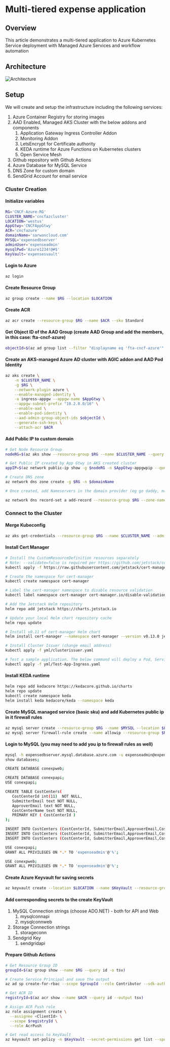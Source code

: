 # Multi-tiered expense application

## Overview

This article demonstrates a multi-tiered application to Azure Kubernetes Service deployment with Managed Azure Services and workflow automation

## Architecture

![Architecture](Architecture.jpg)

## Setup

We will create and setup the infrastructure including the following services:

1. Azure Container Registry for storing images
2. AAD Enabled, Managed AKS Cluster with the below addons and components
   1. Application Gateway Ingress Controller Addon
   2. Monitoring Addon
   3. LetsEncrypt for Certificate authority
   4. KEDA runtime for Azure Functions on Kubernetes clusters
   5. Open Service Mesh
3. Github repository with Github Actions
4. Azure Database for MySQL Service
5. DNS Zone for custom domain
6. SendGrid Account for email service

### Cluster Creation

#### Initialize variables

```bash
RG='CNCF-Azure-RG'
CLUSTER_NAME='cncfazcluster'
LOCATION='westus'
AppGtwy='CNCFAppGtwy'
ACR='cncfazure'
domainName='sarwascloud.com'
MYSQL='expensedbserver'
adminUser='expenseadmin'
mysqlPwd='Azure1234!@#$'
KeyVault='expensesvault'
```

#### Login to Azure

```bash
az login
```

#### Create Resource Group

```bash
az group create --name $RG --location $LOCATION
```

#### Create ACR

```bash
az acr create --resource-group $RG --name $ACR --sku Standard
```

#### Get Object ID of the AAD Group (create AAD Group and add the members, in this case: fta-cncf-azure)

```bash
objectId=$(az ad group list --filter "displayname eq 'fta-cncf-azure'" --query '[].objectId' -o tsv)
```

#### Create an AKS-managed Azure AD cluster with AGIC addon and AAD Pod Identity

```bash
az aks create \
    -n $CLUSTER_NAME \
    -g $RG \
    --network-plugin azure \
    --enable-managed-identity \
    -a ingress-appgw --appgw-name $AppGtwy \
    --appgw-subnet-prefix "10.2.0.0/16" \
    --enable-aad \
    --enable-pod-identity \
    --aad-admin-group-object-ids $objectId \
    --generate-ssh-keys \
    --attach-acr $ACR
```

#### Add Public IP to custom domain

```bash
# Get Node Resource Group
nodeRG=$(az aks show --resource-group $RG --name $CLUSTER_NAME --query nodeResourceGroup -o tsv)

# Get Public IP created by App Gtwy in AKS created cluster
appIP=$(az network public-ip show -g $nodeRG -n $AppGtwy-appgwpip --query ipAddress -o tsv)

# Create DNS zone 
az network dns zone create -g $RG -n $domainName

# Once created, add Nameservers in the domain provider (eg go daddy, may take sometime to update the name servers)

az network dns record-set a add-record --resource-group $RG --zone-name $domainName --record-set-name "aks" --ipv4-address $appIP
```

### Connect to the Cluster

#### Merge Kubeconfig

```bash
az aks get-credentials --resource-group $RG --name $CLUSTER_NAME --admin
```

#### Install Cert Manager

```bash
# Install the CustomResourceDefinition resources separately
# Note: --validate=false is required per https://github.com/jetstack/cert-manager/issues/2208#issuecomment-541311021
kubectl apply -f https://raw.githubusercontent.com/jetstack/cert-manager/release-0.13/deploy/manifests/00-crds.yaml --validate=false

# Create the namespace for cert-manager
kubectl create namespace cert-manager

# Label the cert-manager namespace to disable resource validation
kubectl label namespace cert-manager cert-manager.io/disable-validation=true

# Add the Jetstack Helm repository
helm repo add jetstack https://charts.jetstack.io

# Update your local Helm chart repository cache
helm repo update

# Install v0.11 of cert-manager Helm chart
helm install cert-manager --namespace cert-manager --version v0.13.0 jetstack/cert-manager

# Install Cluster Issuer (change email address)
kubectl apply -f yml/clusterissuer.yaml

# Test a sample application. The below command will deploy a Pod, Service and Ingress resource. Application Gateway will be configured with the associated rules.
kubectl apply -f yml/Test-App-Ingress.yaml
```

#### Install KEDA runtime

```bash
helm repo add kedacore https://kedacore.github.io/charts
helm repo update
kubectl create namespace keda
helm install keda kedacore/keda --namespace keda
```

#### Create MySQL managed service (basic sku) and add Kubernetes public ip in it firewall rules

```bash
az mysql server create --resource-group $RG --name $MYSQL --location $LOCATION --admin-user $adminUser --admin-password $mysqlPwd --sku-name B_Gen5_2
az mysql server firewall-rule create --name allowip --resource-group $RG --server-name $MYSQL --start-ip-address <Kubernetes Public IP> --end-ip-address <Kubernetes Public IP>
```

#### Login to MySQL (you may need to add you ip to firewall rules as well)

```bash
mysql -h expensedbserver.mysql.database.azure.com -u expenseadmin@expensedbserver -p
show databases;

CREATE DATABASE conexpweb;

CREATE DATABASE conexpapi;
USE conexpapi;

CREATE TABLE CostCenters(
   CostCenterId int(11)  NOT NULL,
   SubmitterEmail text NOT NULL,
   ApproverEmail text NOT NULL,
   CostCenterName text NOT NULL,
   PRIMARY KEY ( CostCenterId )
);

INSERT INTO CostCenters (CostCenterId, SubmitterEmail,ApproverEmail,CostCenterName)  values (1, 'user1@mycompany.com', 'user1@mycompany.com','123E42');
INSERT INTO CostCenters (CostCenterId, SubmitterEmail,ApproverEmail,CostCenterName)  values (2, 'user2@mycompany.com', 'user2@mycompany.com','456C14');
INSERT INTO CostCenters (CostCenterId, SubmitterEmail,ApproverEmail,CostCenterName)  values (3, 'user3@mycompany.com', 'user3@mycompany.com','456C14');

USE conexpapi;
GRANT ALL PRIVILEGES ON *.* TO 'expenseadmin'@'%';

USE conexpweb;
GRANT ALL PRIVILEGES ON *.* TO 'expenseadmin'@'%';
```

#### Create Azure Keyvault for saving secrets

```bash
az keyvault create --location $LOCATION --name $KeyVault --resource-group $RG
```

#### Add corresponding secrets to the create KeyVault

1. MySQL Connection strings (choose ADO.NET) - both for API and Web
   1. mysqlconnapi
   2. mysqlconnweb
2. Storage Connection strings
   1. storageconn
3. Sendgrid Key
   1. sendgridapi

#### Prepare Github Actions

```bash
# Get Resource Group ID
groupId=$(az group show --name $RG --query id -o tsv)

# Create Service Principal and save the output
az ad sp create-for-rbac --scope $groupId --role Contributor --sdk-auth

# Get ACR ID
registryId=$(az acr show --name $ACR --query id --output tsv)

# Assign ACR Push role
az role assignment create \
  --assignee <ClientId> \
  --scope $registryId \
  --role AcrPush

# Get read access to KeyVault
az keyvault set-policy -n $KeyVault --secret-permissions get list --spn <ClientId>
```

